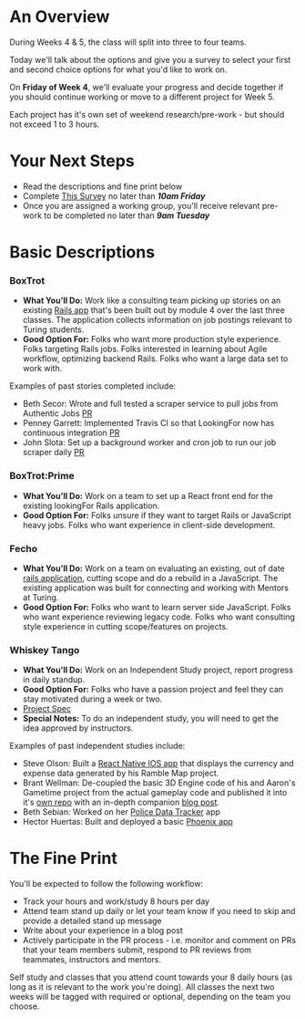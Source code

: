 # An Overview

During Weeks 4 & 5, the class will split into three to four teams.

Today we'll talk about the options and give you a survey to select your first and second choice options for what you'd like to work on.

On **Friday of Week 4**, we'll evaluate your progress and decide together if you should continue working or move to a different project for Week 5.

Each project has it's own set of weekend research/pre-work - but should not exceed 1 to 3 hours.

# Your Next Steps

  - Read the descriptions and fine print below
  - Complete [This Survey](http://goo.gl/forms/CRJzLi9u4rzpYlik2) no later than ***10am Friday***
  - Once you are assigned a working group, you'll receive relevant pre-work to be completed no later than ***9am Tuesday***

# Basic Descriptions

### BoxTrot

- **What You’ll Do:** Work like a consulting team picking up stories on an existing [Rails app](https://github.com/LookingForMe/lookingfor) that's been built out by module 4 over the last three classes. The application collects information on job postings relevant to Turing students.
- **Good Option For:** Folks who want more production style experience. Folks targeting Rails jobs. Folks interested in learning about Agile workflow, optimizing backend Rails. Folks who want a large data set to work with.

Examples of past stories completed include:

- Beth Secor: Wrote and full tested a scraper service to pull jobs from Authentic Jobs [PR](https://github.com/LookingForMe/lookingfor/pull/51)
- Penney Garrett: Implemented Travis CI so that LookingFor now has continuous integration
[PR](https://github.com/LookingForMe/lookingfor/pull/50)
- John Slota: Set up a background worker and cron job to run our job scraper daily [PR](https://github.com/LookingForMe/lookingfor/pull/44)

### BoxTrot:Prime

- **What You’ll Do:** Work on a team to set up a React front end for the existing lookingFor Rails application.
- **Good Option For:** Folks unsure if they want to target Rails or JavaScript heavy jobs. Folks who want experience in client-side development.

### Fecho

- **What You’ll Do:** Work on a team on evaluating an existing, out of date [rails application](https://github.com/turingschool-projects/mentorSHIP), cutting scope and do a rebuild in a JavaScript. The existing application was built for connecting and working with Mentors at Turing.
- **Good Option For:** Folks who want to learn server side JavaScript. Folks who want experience reviewing legacy code. Folks who want consulting style experience in cutting scope/features on projects.

### Whiskey Tango

  -  **What You’ll Do:** Work on an Independent Study project, report progress in daily standup.
  -  **Good Option For:** Folks who have a passion project and feel they can stay motivated during a week or two.
  - [Project Spec](./independent_study_project.markdown)
  -  **Special Notes:** To do an independent study, you will need to get the idea approved by instructors.

Examples of past independent studies include:
 - Steve Olson: Built a [React Native IOS app](https://github.com/SteveOscar/Ramble_App) that displays the currency and expense data generated by his Ramble Map project.
 - Brant Wellman: De-coupled the basic 3D Engine code of his and Aaron's Gametime project from the actual gameplay code and published it into it's [own repo](https://github.com/brantwellman/3D-graphics-engine) with an in-depth companion [blog post](http://www.co-de-pendency.com/creating-a-3d-engine-the-setup-and-rendering-points/).
 - Beth Sebian: Worked on her [Police Data Tracker](https://github.com/bethsebian/police_data_tracker) app
 - Hector Huertas: Built and deployed a basic [Phoenix app](https://github.com/hectorhuertas/colabora_api)  

# The Fine Print

You'll be expected to follow the following workflow:
  - Track your hours and work/study 8 hours per day
  - Attend team stand up daily or let your team know if you need to skip and provide a detailed stand up message
  - Write about your experience in a blog post
  - Actively participate in the PR process - i.e. monitor and comment on PRs that your team members submit, respond to PR reviews from teammates, instructors and mentors.

Self study and classes that you attend count towards your 8 daily hours (as long as it is relevant to the work you're doing). All classes the next two weeks will be tagged with required or optional, depending on the team you choose.
